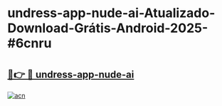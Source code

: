 # undress-app-nude-ai-Atualizado-Download-Grátis-Android-2025-#6cnru

# <h2><a href="https://ainizakaria.my?title=undress-app-nude-ai&ref=24M">🔗👉 🔴 undress-app-nude-ai</a></h2>

[![acn](https://github.com/user-attachments/assets/0f9c940e-d8b0-45ae-aac7-cd30a18b3e1c)](https://ainizakaria.my?title=undress-app-nude-ai&ref=24M)

